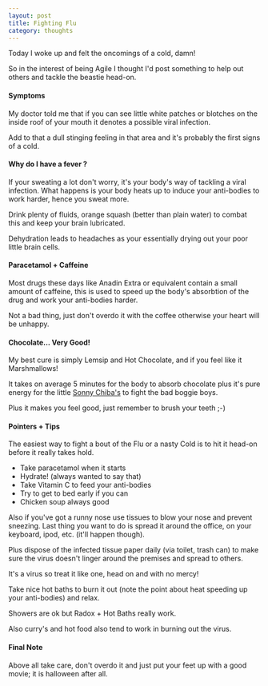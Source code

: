 ```yaml
---
layout: post
title: Fighting Flu
category: thoughts
---
```


Today I woke up and felt the oncomings of a cold, damn!

So in the interest of being Agile I thought I'd post something to help out others and tackle the beastie head-on.

#### Symptoms

My doctor told me that if you can see little white patches or blotches on the inside roof of your mouth it denotes a possible viral infection.

Add to that a dull stinging feeling in that area and it's probably the first signs of a cold.

#### Why do I have a fever ?

If your sweating a lot don't worry, it's your body's way of tackling a viral infection.  What happens is your body heats up to induce your anti-bodies to work harder, hence you sweat more.

Drink plenty of fluids, orange squash (better than plain water) to combat this and keep your brain lubricated.

Dehydration leads to headaches as your essentially drying out your poor little brain cells.

#### Paracetamol + Caffeine

Most drugs these days like Anadin Extra or equivalent contain a small amount of caffeine, this is used to speed up the body's absorbtion of the drug and work your anti-bodies harder.  

Not a bad thing, just don't overdo it with the coffee otherwise your heart will be unhappy.

#### Chocolate... Very Good!

My best cure is simply Lemsip and Hot Chocolate, and if you feel like it Marshmallows!

It takes on average 5 minutes for the body to absorb chocolate plus it's pure energy for the little [Sonny Chiba's](http://en.wikipedia.org/wiki/Sonny_Chiba) to fight the bad boggie boys.

Plus it makes you feel good, just remember to brush your teeth ;-)

#### Pointers + Tips

The easiest way to fight a bout of the Flu or a nasty Cold is to hit it head-on before it really takes hold.

* Take paracetamol when it starts
* Hydrate! (always wanted to say that)
* Take Vitamin C to feed your anti-bodies
* Try to get to bed early if you can
* Chicken soup always good

Also if you've got a runny nose use tissues to blow your nose and prevent sneezing.  Last thing you want to do is spread it around the office, on your keyboard, ipod, etc. (it'll happen though).

Plus dispose of the infected tissue paper daily (via toilet, trash can) to make sure the virus doesn't linger around the premises and spread to others.

It's a virus so treat it like one, head on and with no mercy!

Take nice hot baths to burn it out (note the point about heat speeding up your anti-bodies) and relax.

Showers are ok but Radox + Hot Baths really work.

Also curry's and hot food also tend to work in burning out the virus.

#### Final Note

Above all take care, don't overdo it and just put your feet up with a good movie; it is halloween after all.
